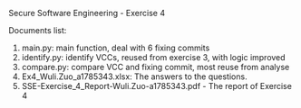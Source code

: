 Secure Software Engineering - Exercise 4

Documents list:

1. main.py: main function, deal with 6 fixing commits
2. identify.py: identify VCCs, reused from exercise 3, with logic improved
3. compare.py: compare VCC and fixing commit, most reuse from analyse
4. Ex4_Wuli.Zuo_a1785343.xlsx: The answers to the questions.
5. SSE-Exercise_4_Report-Wuli.Zuo-a1785343.pdf - The report of Exercise 4
